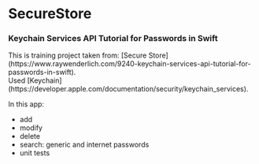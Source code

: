 # SecureStore
<h3>Keychain Services API Tutorial for Passwords in Swift</h3>
This is training project taken from: [Secure Store](https://www.raywenderlich.com/9240-keychain-services-api-tutorial-for-passwords-in-swift).<br>
Used [Keychain](https://developer.apple.com/documentation/security/keychain_services).

In this app:

* add
* modify
* delete
* search: generic and internet passwords
* unit tests
